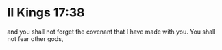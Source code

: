 # II Kings 17:38

and you shall not forget the covenant that I have made with you. You shall not fear other gods,
